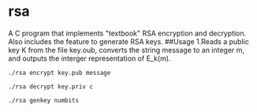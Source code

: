 # rsa
A C program that implements "textbook" RSA encryption and decryption. Also includes the feature to generate RSA keys.
##Usage
1.Reads a public key K from the file key.oub, converts the string message to an integer m, and outputs the interger representation of E_k(m).
```
./rsa encrypt key.pub message
```
```
./rsa decrypt key.priv c
```
```
./rsa genkey numbits
```
